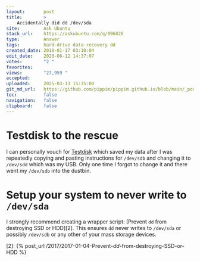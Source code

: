 ```yaml
---
layout:       post
title:        >
    Accidentally did dd /dev/sda
site:         Ask Ubuntu
stack_url:    https://askubuntu.com/q/996828
type:         Answer
tags:         hard-drive data-recovery dd
created_date: 2018-01-17 03:10:04
edit_date:    2020-06-12 14:37:07
votes:        "2 "
favorites:    
views:        "27,959 "
accepted:     
uploaded:     2025-03-13 15:35:00
git_md_url:   https://github.com/pippim/pippim.github.io/blob/main/_posts/2018/2018-01-17-Accidentally-did-dd-_dev_sda.md
toc:          false
navigation:   false
clipboard:    false
---
```


# Testdisk to the rescue

I can personally vouch for [Testdisk][1] which saved my data after I was repeatedly copying and pasting instructions for `/dev/sdb` and changing it to `/dev/sdd` which was my USB. Only one time I forgot to change it and there went my `/dev/sdb` into the dustbin.

# Setup your system to never write to `/dev/sda`

I strongly recommend creating a wrapper script: [Prevent `dd` from destroying SSD or HDD][2]. This ensures `dd` never writes to `/dev/sda` or possibly `/dev/sdb` or any other of your mass storage devices.


  [1]: https://www.pcworld.com/article/3132067/linux/how-to-recover-lost-data-using-testdisk.html
  [2]: {% post_url /2017/2017-01-04-Prevent-_dd_-from-destroying-SSD-or-HDD %}
